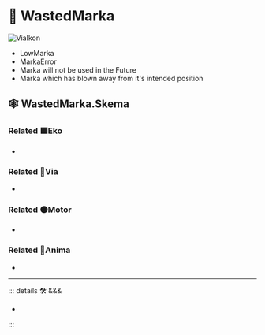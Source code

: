 # 🔻 <via>WastedMarka</via>

![ViaIkon](/BetaIkon/Via_Ikon.png)

- LowMarka
- MarkaError
- Marka will not be used in the Future
- Marka which has blown away from it's intended position

## 🕸 WastedMarka.Skema

### Related 🟩<ekos>Eko</ekos>

-

### Related 🔻<via>Via</via>

-

### Related 🟠<motor>Motor</motor>

-

### Related 💜<anima>Anima</anima>

-

---

<!-- =================================================== -->
<!-- =================================================== -->
<!-- =================================================== -->
<!-- =================================================== -->
<!-- =================================================== -->
::: details 🛠 <dev>&&&</dev>

-

:::
